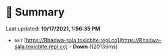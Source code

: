 # 📖 Summary
Last updated: **10/17/2021, 1:56:35 PM**

- `GET` [https://Bhadwa-sala.toxicblte.repl.co](https://Bhadwa-sala.toxicblte.repl.co) - **Down** (120136ms)
